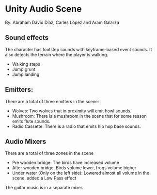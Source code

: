 # Unity Audio Scene
By: Abraham David Díaz, Carles López and Aram Galarza

## Sound effects
The character has footstep sounds with keyframe-based event sounds. It also detects the terrain where the player is walking.
- Walking steps
- Jump grunt
- Jump landing

## Emitters:
There are a total of three emitters in the scene:
- Wolves: Two wolves that in proximity will emit howl sounds.
- Mushroom: There is a mushroom in the scene that for some reason emits flute sounds.
- Radio Cassette: There is a radio that emits hip hop base sounds.

## Audio Mixers
There are a total of three zones in the scene
- Pre wooden bridge: The birds have increased volume
- After wooden bridge: Birds volume lower, frogs volume higher
- Under water (Only on the left side): Lowered almost all volume in the scene, added a Low Pass effect

The guitar music is in a separate mixer.

